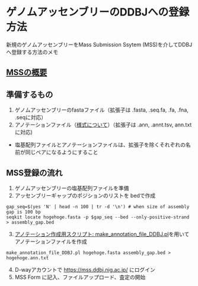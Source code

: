 # ゲノムアッセンブリーのDDBJへの登録方法

新規のゲノムアッセンブリーをMass Submission Ssytem (MSS)を介してDDBJへ登録する方法のメモ

## [MSSの概要](https://www.ddbj.nig.ac.jp/ddbj/mss.html)

## 準備するもの
1. ゲノムアッセンブリーのfastaファイル（拡張子は .fasta, .seq.fa, .fa, .fna, .seqに対応）
2. アノテーションファイル（[様式について](https://www.ddbj.nig.ac.jp/ddbj/file-format.html#annotation)）（拡張子は .ann, .annt.tsv, ann.txtに対応)
* 塩基配列ファイルとアノテーションファイルは、拡張子を除くそれぞれの名前が同じペアになるようにすること

## MSS登録の流れ
1. ゲノムアッセンブリーの塩基配列ファイルを準備
2. アッセンブリーギャップのポジションのリストを bedで作成
```
gap_seq=$(yes 'N' | head -n 100 | tr -d '\n') # when size of assembly gap is 100 bp
seqkit locate hogehoge.fasta -p $gap_seq --bed --only-positive-strand > assembly_gap.bed
```
3. [アノテーション作成用スクリプト: make_annotation_file_DDBJ.pl](make_annotation_file_DDBJ.pl)を用いてアノテーションファイルを作成
```
make_annotation_file_DDBJ.pl hogehoge.fasta assembly_gap.bed > hogehoge.ann.txt
```
4.  D-wayアカウントで https://mss.ddbj.nig.ac.jp/ にログイン
5.  MSS Form に記入、ファイルアップロード、査定の開始
